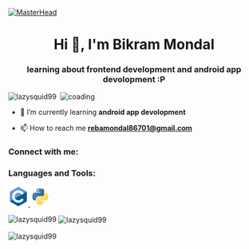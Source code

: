 [![MasterHead](https://1.bp.blogspot.com/-7A4WynwLsMw/XbBpCXG8fHI/AAAAAAAAMt4/uOa1bpLskYgrwGbllhSu2SDj_Mig8SXJQCLcBGAsYHQ/s1600/2000_600px.gif)](https://LazySquid99.io)
<h1 align="center">Hi 👋, I'm Bikram Mondal</h1>
<h3 align="center">learning about frontend development and android app devolopment :P</h3>
<img align="right" alt="coading" width="400" src="https://i.pinimg.com/originals/f1/e7/34/f1e734f9cade86fe737a9aa404ad5677.gif">

<p align="left"> <img src="https://komarev.com/ghpvc/?username=lazysquid99&label=Profile%20views&color=0e75b6&style=flat" alt="lazysquid99" /> </p>

- 🌱 I’m currently learning **android app devolopment**

- 📫 How to reach me **rebamondal86701@gmail.com**

<h3 align="left">Connect with me:</h3>
<p align="left">
</p>

<h3 align="left">Languages and Tools:</h3>
<p align="left"> <a href="https://www.cprogramming.com/" target="_blank" rel="noreferrer"> <img src="https://raw.githubusercontent.com/devicons/devicon/master/icons/c/c-original.svg" alt="c" width="40" height="40"/> </a> <a href="https://www.python.org" target="_blank" rel="noreferrer"> <img src="https://raw.githubusercontent.com/devicons/devicon/master/icons/python/python-original.svg" alt="python" width="40" height="40"/> </a> </p>

<p><img align="left" src="https://github-readme-stats.vercel.app/api/top-langs?username=lazysquid99&show_icons=true&locale=en&layout=compact" alt="lazysquid99" /></p>

<p>&nbsp;<img align="center" src="https://github-readme-stats.vercel.app/api?username=lazysquid99&show_icons=true&locale=en" alt="lazysquid99" /></p>

<p><img align="center" src="https://github-readme-streak-stats.herokuapp.com/?user=lazysquid99&" alt="lazysquid99" /></p>
